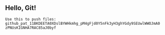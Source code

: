 ## Hello, Git!
```Use this to push files: 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```
